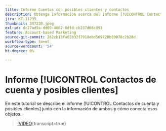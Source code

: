 ```yaml
---
title: Informe Cuentas con posibles clientes y contactos
description: Obtenga información acerca del informe [!UICONTROL Contactos de cuenta y posibles clientes] junto con la información de ambos y cómo conecta esos objetos.
jira: KT-11239
thumbnail: 347220.jpeg
exl-id: dc27ad9a-dd09-4662-8dfd-cb237d66c893
feature: Account-based Marketing
source-git-commit: 262cb13fa02b32f7918ebd569720b80078c2b28d
workflow-type: tm+mt
source-wordcount: '54'
ht-degree: 0%

---
```


# Informe [!UICONTROL Contactos de cuenta y posibles clientes]

En este tutorial se describe el informe [!UICONTROL Contactos de cuenta y posibles clientes] junto con la información de ambos y cómo conecta esos objetos.

>[!VIDEO](https://video.tv.adobe.com/v/347220/?learn=on){transcript=true}
